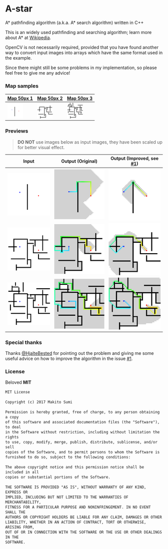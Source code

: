 # A-star
A* pathfinding algorithm (a.k.a. A* search algorithm) written in C++

This is an widely used pathfinding and searching algorithm; learn more about A* at [Wikipedia](https://en.wikipedia.org/wiki/A*_search_algorithm).

OpenCV is not necessarily required, provided that you have found another way to convert input images into arrays which have the same format used in the example.

Since there might still be some problems in my implementation, so please feel free to give me any advice!

### Map samples

[Map 50px 1](assets/Map50_1.bmp) | [Map 50px 2](assets/Map50_2.bmp) | [Map 50px 3](assets/Map50_3.bmp)
------------ | ------------- | -------------
![Map 50px 1](assets/Map50_1.bmp) | ![Map 50px 2](assets/Map50_2.bmp) | ![Map 50px 3](assets/Map50_3.bmp)

### Previews

> **DO NOT** use images below as input images, they have been scaled up for better visual effect.

Input | Output (Original) | Output (Improved, see [#1](https://github.com/SumiMakito/A-star/issues/1)) 
------------ | -------------|------------ 
![Input](assets/Map50_1_Out.png) | ![Output](assets/Map50_1_Path_Orig.png) | ![Output](assets/Map50_1_Path.png) 
![Input](assets/Map50_2_Out.png) | ![Output](assets/Map50_2_Path_Orig.png) | ![Output](assets/Map50_2_Path.png) 
![Input](assets/Map50_3_Out.png) | ![Output](assets/Map50_3_Path_Orig.png) | ![Output](assets/Map50_3_Path.png) 

### Special thanks

Thanks [@HjalteBested](https://github.com/HjalteBested) for pointing out the problem and giving me some useful advice on how to improve the algorithm in the issue [#1](https://github.com/SumiMakito/A-star/issues/1).

### License
Beloved **MIT**

```
MIT License

Copyright (c) 2017 Makito Sumi

Permission is hereby granted, free of charge, to any person obtaining a copy
of this software and associated documentation files (the "Software"), to deal
in the Software without restriction, including without limitation the rights
to use, copy, modify, merge, publish, distribute, sublicense, and/or sell
copies of the Software, and to permit persons to whom the Software is
furnished to do so, subject to the following conditions:

The above copyright notice and this permission notice shall be included in all
copies or substantial portions of the Software.

THE SOFTWARE IS PROVIDED "AS IS", WITHOUT WARRANTY OF ANY KIND, EXPRESS OR
IMPLIED, INCLUDING BUT NOT LIMITED TO THE WARRANTIES OF MERCHANTABILITY,
FITNESS FOR A PARTICULAR PURPOSE AND NONINFRINGEMENT. IN NO EVENT SHALL THE
AUTHORS OR COPYRIGHT HOLDERS BE LIABLE FOR ANY CLAIM, DAMAGES OR OTHER
LIABILITY, WHETHER IN AN ACTION OF CONTRACT, TORT OR OTHERWISE, ARISING FROM,
OUT OF OR IN CONNECTION WITH THE SOFTWARE OR THE USE OR OTHER DEALINGS IN THE
SOFTWARE.
```